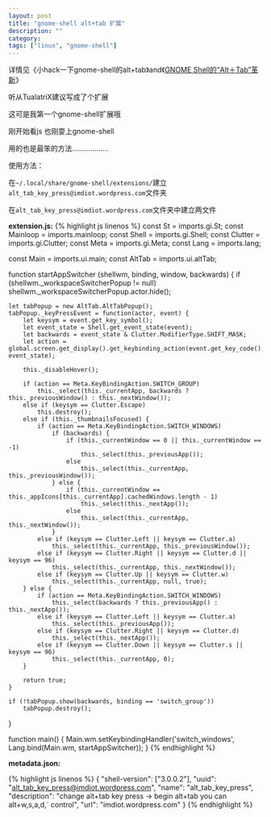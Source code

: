 ```yaml
---
layout: post
title: "gnome-shell alt+tab 扩展"
description: ""
category:
tags: ["linux", "gnome-shell"]
---
```


详情见《小hack一下gnome-shell的alt+tab》and《[GNOME Shell的“Alt＋Tab”革新](http://imtx.me/archives/1500.html)》

听从TualatriX建议写成了个扩展

这可是我第一个gnome-shell扩展哦

刚开始看js 也刚耍上gnome-shell

用的也是最笨的方法………………

使用方法：

在`~/.local/share/gnome-shell/extensions/`建立`alt_tab_key_press@imdiot.wordpress.com`文件夹

在`alt_tab_key_press@imdiot.wordpress.com`文件夹中建立两文件

**extension.js:**
{% highlight js linenos %}
const St = imports.gi.St;
const Mainloop = imports.mainloop;
const Shell = imports.gi.Shell;
const Clutter = imports.gi.Clutter;
const Meta = imports.gi.Meta;
const Lang = imports.lang;

const Main = imports.ui.main;
const AltTab = imports.ui.altTab;

function startAppSwitcher (shellwm, binding, window, backwards) {
    if (shellwm._workspaceSwitcherPopup != null)
        shellwm._workspaceSwitcherPopup.actor.hide();

    let tabPopup = new AltTab.AltTabPopup();
    tabPopup._keyPressEvent = function(actor, event) {
        let keysym = event.get_key_symbol();
        let event_state = Shell.get_event_state(event);
        let backwards = event_state & Clutter.ModifierType.SHIFT_MASK;
        let action = global.screen.get_display().get_keybinding_action(event.get_key_code(), event_state);

        this._disableHover();

        if (action == Meta.KeyBindingAction.SWITCH_GROUP)
            this._select(this._currentApp, backwards ? this._previousWindow() : this._nextWindow());
        else if (keysym == Clutter.Escape)
            this.destroy();
        else if (this._thumbnailsFocused) {
            if (action == Meta.KeyBindingAction.SWITCH_WINDOWS)
                if (backwards) {
                    if (this._currentWindow == 0 || this._currentWindow == -1)
                        this._select(this._previousApp());
                    else
                        this._select(this._currentApp, this._previousWindow());
                } else {
                    if (this._currentWindow == this._appIcons[this._currentApp].cachedWindows.length - 1)
                        this._select(this._nextApp());
                    else
                        this._select(this._currentApp, this._nextWindow());
                }
            else if (keysym == Clutter.Left || keysym == Clutter.a)
                this._select(this._currentApp, this._previousWindow());
            else if (keysym == Clutter.Right || keysym == Clutter.d || keysym == 96)
                this._select(this._currentApp, this._nextWindow());
            else if (keysym == Clutter.Up || keysym == Clutter.w)
                this._select(this._currentApp, null, true);
        } else {
            if (action == Meta.KeyBindingAction.SWITCH_WINDOWS)
                this._select(backwards ? this._previousApp() : this._nextApp());
            else if (keysym == Clutter.Left || keysym == Clutter.a)
                this._select(this._previousApp());
            else if (keysym == Clutter.Right || keysym == Clutter.d)
                this._select(this._nextApp());
            else if (keysym == Clutter.Down || keysym == Clutter.s || keysym == 96)
                this._select(this._currentApp, 0);
        }

        return true;
    }

    if (!tabPopup.show(backwards, binding == 'switch_group'))
        tabPopup.destroy();
}

function main() {
    Main.wm.setKeybindingHandler('switch_windows', Lang.bind(Main.wm, startAppSwitcher));
}
{% endhighlight %}

**metadata.json:**

{% highlight js linenos %}
{
    "shell-version": ["3.0.0.2"],
    "uuid": "alt_tab_key_press@imdiot.wordpress.com",
    "name": "alt_tab_key_press",
    "description": "change alt+tab key press -> begin alt+tab you can alt+w,s,a,d,` control",
    "url": "imdiot.wordpress.com"
}
{% endhighlight %}
